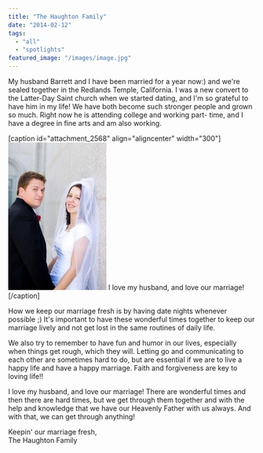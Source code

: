 ```yaml
---
title: "The Haughton Family"
date: "2014-02-12"
tags:
  - "all"
  - "spotlights"
featured_image: "/images/image.jpg"
---
```


My husband Barrett and I have been married for a year now:) and we're sealed together in the Redlands Temple, California. I was a new convert to the Latter-Day Saint church when we started dating, and I'm so grateful to have him in my life! We have both become such stronger people and grown so much. Right now he is attending college and working part- time, and I have a degree in fine arts and am also working.

\[caption id="attachment\_2568" align="aligncenter" width="300"\]![temple marriage, married couple, marriage advice, newlyweds, newlyweds speak out, newlywed advice, relationship help, relationship advice](/images/image-200x300.jpg) I love my husband, and love our marriage!\[/caption\]

How we keep our marriage fresh is by having date nights whenever possible ;) It's important to have these wonderful times together to keep our marriage lively and not get lost in the same routines of daily life.

We also try to remember to have fun and humor in our lives, especially when things get rough, which they will. Letting go and communicating to each other are sometimes hard to do, but are essential if we are to live a happy life and have a happy marriage. Faith and forgiveness are key to loving life!!

I love my husband, and love our marriage! There are wonderful times and then there are hard times, but we get through them together and with the help and knowledge that we have our Heavenly Father with us always. And with that, we can get through anything!

Keepin' our marriage fresh,  
The Haughton Family
